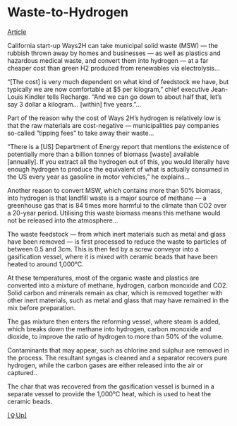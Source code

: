 # Waste-to-Hydrogen

[Article](https://www.rechargenews.com/transition/its-much-cheaper-to-produce-green-hydrogen-from-waste-than-renewables/2-1-801160)

California start-up Ways2H can take municipal solid waste (MSW) — the
rubbish thrown away by homes and businesses — as well as plastics and
hazardous medical waste, and convert them into hydrogen — at a far
cheaper cost than green H2 produced from renewables via
electrolysis...

“[The cost] is very much dependent on what kind of feedstock we have,
but typically we are now comfortable at $5 per kilogram,” chief
executive Jean-Louis Kindler tells Recharge. “And we can go down to
about half that, let’s say 3 dollar a kilogram… [within] five
years.”...

Part of the reason why the cost of Ways 2H’s hydrogen is relatively
low is that the raw materials are cost-negative — municipalities pay
companies so-called “tipping fees” to take away their waste...

“There is a [US] Department of Energy report that mentions the
existence of potentially more than a billion tonnes of biomass [waste]
available [annually]. If you extract all the hydrogen out of this, you
would literally have enough hydrogen to produce the equivalent of what
is actually consumed in the US every year as gasoline in motor
vehicles,” he explains...

Another reason to convert MSW, which contains more than 50% biomass,
into hydrogen is that landfill waste is a major source of methane — a
greenhouse gas that is 84 times more harmful to the climate than
CO2 over a 20-year period. Utilising this waste biomass means this
methane would not be released into the atmosphere...

The waste feedstock — from which inert materials such as metal and
glass have been removed — is first processed to reduce the waste to
particles of between 0.5 and 3cm. This is then fed by a screw conveyor
into a gasification vessel, where it is mixed with ceramic beads that
have been heated to around 1,000°C.

At these temperatures, most of the organic waste and plastics are
converted into a mixture of methane, hydrogen, carbon monoxide and
CO2. Solid carbon and minerals remain as char, which is removed
together with other inert materials, such as metal and glass that may
have remained in the mix before preparation.

The gas mixture then enters the reforming vessel, where steam is
added, which breaks down the methane into hydrogen, carbon monoxide
and dioxide, to improve the ratio of hydrogen to more than 50% of the
volume.

Contaminants that may appear, such as chlorine and sulphur are removed
in the process. The resultant syngas is cleaned and a separator
recovers pure hydrogen, while the carbon gases are either released
into the air or captured..

The char that was recovered from the gasification vessel is burned in
a separate vessel to provide the 1,000°C heat, which is used to heat
the ceramic beads.

[[⇪Up]](h2-production.html)


